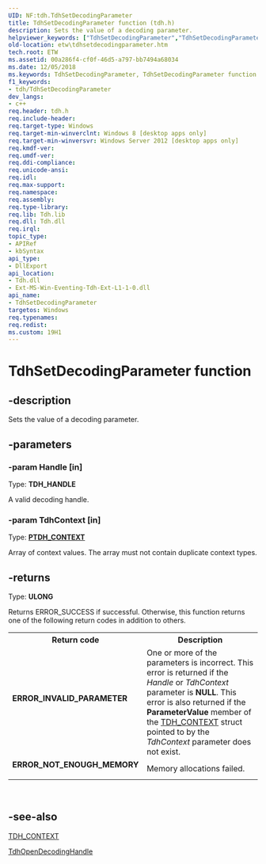 ```yaml
---
UID: NF:tdh.TdhSetDecodingParameter
title: TdhSetDecodingParameter function (tdh.h)
description: Sets the value of a decoding parameter.helpviewer_keywords: ["TdhSetDecodingParameter","TdhSetDecodingParameter function [ETW]","etw.tdhsetdecodingparameter","tdh/TdhSetDecodingParameter"]
old-location: etw\tdhsetdecodingparameter.htm
tech.root: ETW
ms.assetid: 00a286f4-cf0f-46d5-a797-bb7494a68034
ms.date: 12/05/2018
ms.keywords: TdhSetDecodingParameter, TdhSetDecodingParameter function [ETW], etw.tdhsetdecodingparameter, tdh/TdhSetDecodingParameter
f1_keywords:
- tdh/TdhSetDecodingParameter
dev_langs:
- c++
req.header: tdh.h
req.include-header: 
req.target-type: Windows
req.target-min-winverclnt: Windows 8 [desktop apps only]
req.target-min-winversvr: Windows Server 2012 [desktop apps only]
req.kmdf-ver: 
req.umdf-ver: 
req.ddi-compliance: 
req.unicode-ansi: 
req.idl: 
req.max-support: 
req.namespace: 
req.assembly: 
req.type-library: 
req.lib: Tdh.lib
req.dll: Tdh.dll
req.irql: 
topic_type:
- APIRef
- kbSyntax
api_type:
- DllExport
api_location:
- Tdh.dll
- Ext-MS-Win-Eventing-Tdh-Ext-L1-1-0.dll
api_name:
- TdhSetDecodingParameter
targetos: Windows
req.typenames: 
req.redist: 
ms.custom: 19H1
---
```


# TdhSetDecodingParameter function


## -description


Sets the value of a  decoding parameter.


## -parameters




### -param Handle [in]

Type: <b>TDH_HANDLE</b>

A valid decoding handle.


### -param TdhContext [in]

Type: <b><a href="https://docs.microsoft.com/windows/desktop/api/tdh/ns-tdh-tdh_context">PTDH_CONTEXT</a></b>

Array of context values. The array must not contain duplicate context types.


## -returns



Type: <b>ULONG</b>

Returns ERROR_SUCCESS if successful. Otherwise, this function returns one of the following return codes in addition to others.

<table>
<tr>
<th>Return code</th>
<th>Description</th>
</tr>
<tr>
<td width="40%">
<dl>
<dt><b>ERROR_INVALID_PARAMETER</b></dt>
</dl>
</td>
<td width="60%">
One or more of the parameters is incorrect. This error is returned if the <i>Handle</i> or <i>TdhContext</i>   parameter is <b>NULL</b>. This error is also returned if the <b>ParameterValue</b> member of the <a href="https://docs.microsoft.com/windows/desktop/api/tdh/ns-tdh-tdh_context">TDH_CONTEXT</a> struct pointed to by the <i>TdhContext</i>   parameter does not exist.

</td>
</tr>
<tr>
<td width="40%">
<dl>
<dt><b>ERROR_NOT_ENOUGH_MEMORY </b></dt>
</dl>
</td>
<td width="60%">
Memory allocations failed.

</td>
</tr>
</table>
 




## -see-also




<a href="https://docs.microsoft.com/windows/desktop/api/tdh/ns-tdh-tdh_context">TDH_CONTEXT</a>



<a href="https://docs.microsoft.com/windows/desktop/api/tdh/nf-tdh-tdhopendecodinghandle">TdhOpenDecodingHandle</a>
 

 

